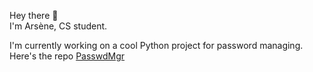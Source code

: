 Hey there 👋  
I'm Arsène, CS student.   

I'm currently working on a cool Python project for password managing. Here's the repo [PasswdMgr](https://github.com/Arskan17/PasswdMgr)
